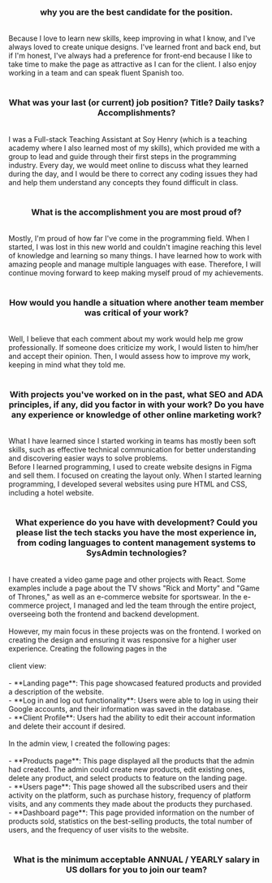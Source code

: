 <h3 align="center">why you are the best candidate for the position.</h3>
<br>
Because I love to learn new skills, keep improving in what I know, and I've always loved to create unique designs. I've learned front and back end, but if I'm honest, I've always had a preference for front-end because I like to take time to make the page as attractive as I can for the client. I also enjoy working in a team and can speak fluent Spanish too.
<br><br>

<h3 align="center">What was your last (or current) job position? Title? Daily tasks? Accomplishments?</h3>
<br>
I was a Full-stack Teaching Assistant at Soy Henry (which is a teaching academy where I also learned most of my skills), which provided me with a group to lead and guide through their first steps in the programming industry. Every day, we would meet online to discuss what they learned during the day, and I would be there to correct any coding issues they had and help them understand any concepts they found difficult in class.
<br><br>

<h3 align="center">What is the accomplishment you are most proud of?</h3>
<br>
Mostly, I'm proud of how far I've come in the programming field. When I started, I was lost in this new world and couldn't imagine reaching this level of knowledge and learning so many things. I have learned how to work with amazing people and manage multiple languages with ease. Therefore, I will continue moving forward to keep making myself proud of my achievements.
<br><br>

<h3 align="center">How would you handle a situation where another team member was critical of your work?</h3>
<br>
Well, I believe that each comment about my work would help me grow professionally. If someone does criticize my work, I would listen to him/her and accept their opinion. Then, I would assess how to improve my work, keeping in mind what they told me.
<br><br>

<h3 align="center">With projects you've worked on in the past, what SEO and ADA principles, if any, did you factor in with your work? Do you have any experience or knowledge of other online marketing work?</h3>
<br>
What I have learned since I started working in teams has mostly been soft skills, such as effective technical communication for better understanding and discovering easier ways to solve problems.
<br>
Before I learned programming, I used to create website designs in Figma and sell them. I focused on creating the layout only. When I started learning programming, I developed several websites using pure HTML and CSS, including a hotel website.
<br><br>

<h3 align="center">What experience do you have with development? Could you please list the tech stacks you have the most experience in, from coding languages to content management systems to SysAdmin technologies?</h3>
<br>
I have created a video game page and other projects with React. Some examples include a page about the TV shows "Rick and Morty" and "Game of Thrones," as well as an e-commerce website for sportswear. In the e-commerce project, I managed and led the team through the entire project, overseeing both the frontend and backend development.
<br><br>
However, my main focus in these projects was on the frontend. I worked on creating the design and ensuring it was responsive for a higher user experience. Creating the following pages in the 
<br><br>
client view:
<br><br>
- **Landing page**: This page showcased featured products and provided a description of the website.
<br>
- **Log in and log out functionality**: Users were able to log in using their Google accounts, and their information was saved in the database.
<br>
- **Client Profile**: Users had the ability to edit their account information and delete their account if desired.
<br><br>
In the admin view, I created the following pages:
<br><br>
- **Products page**: This page displayed all the products that the admin had created. The admin could create new products, edit existing ones, delete any product, and select products to feature on the landing page.
<br>
- **Users page**: This page showed all the subscribed users and their activity on the platform, such as purchase history, frequency of platform visits, and any comments they made about the products they purchased.
<br>
- **Dashboard page**: This page provided information on the number of products sold, statistics on the best-selling products, the total number of users, and the frequency of user visits to the website.
<br><br>
<h3 align="center">What is the minimum acceptable ANNUAL / YEARLY salary in US dollars for you to join our team?</h3>
